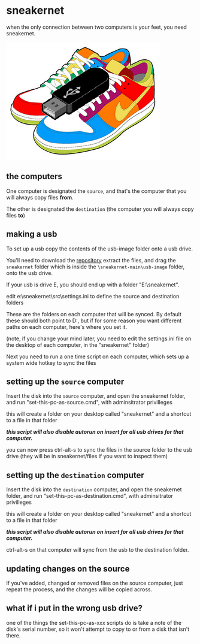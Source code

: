 sneakernet
===
when the only connection between two computers is your feet, you need sneakernet.

<img src ="sneakernet.png">

the computers 
---

One computer is designated the `source`, and that's the computer that you will always copy files **from**.

The other is designated the `destination` (the computer you will always copy files **to**)

making a usb
---

To set up a usb copy the contents of the usb-image folder onto a usb drive.

You'll need to download the [repository](https://github.com/jonathan-annett/sneakernet/archive/refs/heads/main.zip) extract the files, and drag the `sneakernet` folder which is inside the `\sneakernet-main\usb-image` folder, onto the usb drive.

If your usb is drive E, you should end up with a folder "E:\sneakernet".

edit e:\sneakernet\src\settings.ini to define the source and destination folders

These are the folders on each computer that will be synced. By default these should both point to D:\, but if for some reason you want different paths on each computer, here's where you set it.

(note, if you change your mind later, you need to edit the settings.ini file on the desktop of each computer, in the "sneakernet" folder)

Next you need to run a one time script on each computer, which sets up a system wide hotkey to sync the files

setting up the `source` computer
---

Insert the disk into the `source` computer, and open the sneakernet folder, and run "set-this-pc-as-source.cmd", with adminsitrator privilleges

this will create a folder on your desktop called "sneakernet" and a shortcut to a file in that folder

***this script will also disable autorun on insert for all usb drives for that computer.***

you can now press ctrl-alt-s to sync the files in the source folder to the usb drive (they will be in sneakernet/files if you want to inspect them)

setting up the `destination` computer
---

Insert the disk into the `destination` computer, and open the sneakernet folder, and run "set-this-pc-as-destination.cmd", with adminsitrator privilleges

this will create a folder on your desktop called "sneakernet" and a shortcut to a file in that folder

***this script will also disable autorun on insert for all usb drives for that computer.***

ctrl-alt-s on that computer will sync from the usb to the destination folder.

updating changes on the source 
---

If you've added, changed or removed files on the source computer, just repeat the process, and the changes will be copied across.

what if i put in the wrong usb drive?
---

one of the things the set-this-pc-as-xxx scripts do is take a note of the disk's serial number, so it won't attempt to copy to or from a disk that isn't there.
